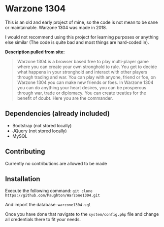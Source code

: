# Warzone 1304
This is an old and early project of mine, so the code is not mean to be sane or maintainable. Warzone 1304 was made in 2018. 

I would not recommend using this project for learning purposes or anything else similar (The code is quite bad and most things are hard-coded in).

**Description pulled from site:**
> Warzone 1304 is a browser based free to play multi-player game where you can create your own stronghold to rule. You get to decide what happens in your stronghold and interact with other players through trading and war. You can play with anyone, friend or foe, on Warzone 1304 you can make new friends or foes. In Warzone 1304 you can do anything your heart desires, you can be prosperous through war, trade or diplomacy. You can create treaties for the benefit of doubt. Here you are the commander.

## Dependencies (already included)
* Bootstrap (not stored locally)
* JQuery (not stored locally)
* MySQL

## Contributing
Currently no contributions are allowed to be made

## Installation
Execute the following command: `git clone https://github.com/Paughton/Warzone1304.git`

And import the database: `warzone1304.sql`

Once you have done that navigate to the `system/config.php` file and change all credentials there to fit your needs.